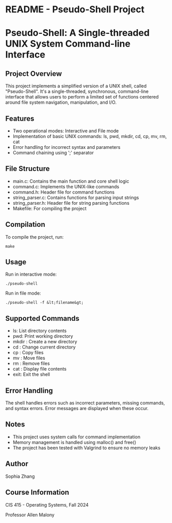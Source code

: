 # README - Pseudo-Shell Project

# Pseudo-Shell: A Single-threaded UNIX System Command-line Interface

## Project Overview

This project implements a simplified version of a UNIX shell, called "Pseudo-Shell". It's a single-threaded, synchronous, command-line interface that allows users to perform a limited set of functions centered around file system navigation, manipulation, and I/O.

## Features

- Two operational modes: Interactive and File mode
- Implementation of basic UNIX commands: ls, pwd, mkdir, cd, cp, mv, rm, cat
- Error handling for incorrect syntax and parameters
- Command chaining using ';' separator

## File Structure

- main.c: Contains the main function and core shell logic
- command.c: Implements the UNIX-like commands
- command.h: Header file for command functions
- string_parser.c: Contains functions for parsing input strings
- string_parser.h: Header file for string parsing functions
- Makefile: For compiling the project

## Compilation

To compile the project, run:

```
make
```

## Usage

Run in interactive mode:

```
./pseudo-shell
```

Run in file mode:

```
./pseudo-shell -f &lt;filename&gt;
```

## Supported Commands

- ls: List directory contents
- pwd: Print working directory
- mkdir <name>: Create a new directory
- cd <directory>: Change current directory
- cp <src> <dst>: Copy files
- mv <src> <dst>: Move files
- rm <filename>: Remove files
- cat <filename>: Display file contents
- exit: Exit the shell

## Error Handling

The shell handles errors such as incorrect parameters, missing commands, and syntax errors. Error messages are displayed when these occur.

## Notes

- This project uses system calls for command implementation
- Memory management is handled using malloc() and free()
- The project has been tested with Valgrind to ensure no memory leaks

## Author

Sophia Zhang

## Course Information

CIS 415 - Operating Systems, Fall 2024

Professor Allen Malony
